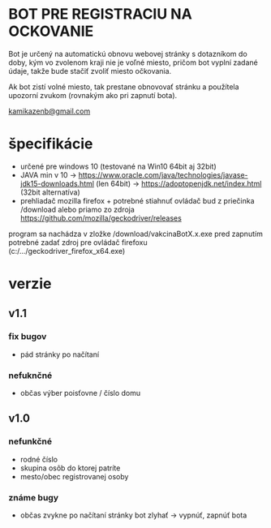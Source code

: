 # BOT PRE REGISTRACIU NA OCKOVANIE

Bot je určený na automatickú obnovu webovej stránky s dotazníkom do doby,
kým vo zvolenom kraji nie je voľné miesto, pričom bot vyplní zadané údaje,
takže bude stačiť zvoliť miesto očkovania.

Ak bot zistí volné miesto, tak prestane obnovovať stránku a použítela upozorní
zvukom (rovnakým ako pri zapnutí bota).

kamikazenb@gmail.com

# špecifikácie
- určené pre windows 10 (testované na Win10 64bit aj 32bit)
- JAVA min v 10 -> https://www.oracle.com/java/technologies/javase-jdk15-downloads.html (len 64bit)
                -> https://adoptopenjdk.net/index.html (32bit alternatíva)
- prehliadač mozilla firefox + potrebné stiahnuť ovládač bud z priečinka /download
  alebo priamo zo zdroja https://github.com/mozilla/geckodriver/releases

program sa nachádza v zložke /download/vakcinaBotX.x.exe
pred zapnutím potrebné zadať zdroj pre ovládač firefoxu (c:/.../geckodriver_firefox_x64.exe)

# verzie
## v1.1
### fix bugov
* pád stránky po načítaní
### nefuknčné
* občas výber poisťovne / číslo domu
## v1.0
### nefunkčné
* rodné číslo
* skupina osôb do ktorej patríte
* mesto/obec registrovanej osoby
### známe bugy
* občas zvykne po načítaní stránky bot zlyhať -> vypnúť, zapnúť bota




